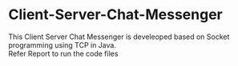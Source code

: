 # Client-Server-Chat-Messenger
This Client Server Chat Messenger is develeoped based on Socket programming using TCP in Java.
<br>
Refer Report to run the code files
